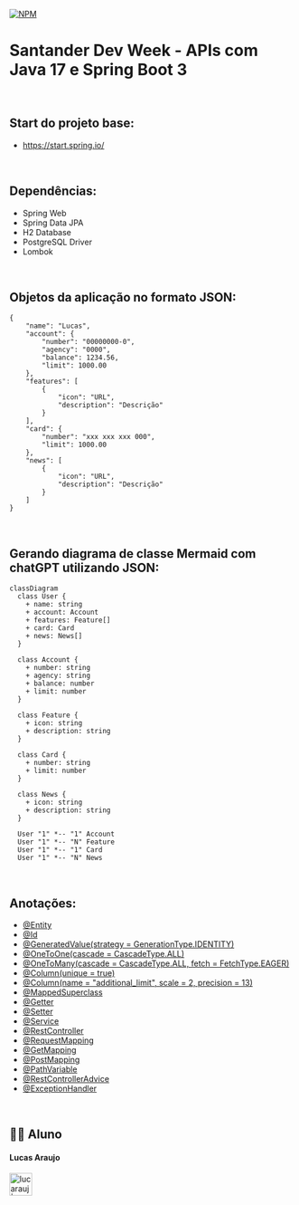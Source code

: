 [![NPM](https://img.shields.io/npm/l/react)](https://github.com/lucarauj/Santander-Dev-Week/blob/main/LICENSE)

# Santander Dev Week - APIs com Java 17 e Spring Boot 3

<br>

## Start do projeto base:

- https://start.spring.io/

<br>

## Dependências:

- Spring Web
- Spring Data JPA
- H2 Database
- PostgreSQL Driver
- Lombok

<br>

## Objetos da aplicação no formato JSON:

```
{
	"name": "Lucas",
	"account": {
		"number": "00000000-0",
		"agency": "0000",
		"balance": 1234.56,
		"limit": 1000.00
	},
	"features": [
		{
			"icon": "URL",
			"description": "Descrição"
		}
	],
	"card": {
		"number": "xxx xxx xxx 000",
		"limit": 1000.00
	},
	"news": [
		{
			"icon": "URL",
			"description": "Descrição"
		}
	]
}
```

<br>

## Gerando diagrama de classe Mermaid com chatGPT utilizando JSON:

```mermaid
classDiagram
  class User {
    + name: string
    + account: Account
    + features: Feature[]
    + card: Card
    + news: News[]
  }

  class Account {
    + number: string
    + agency: string
    + balance: number
    + limit: number
  }

  class Feature {
    + icon: string
    + description: string
  }

  class Card {
    + number: string
    + limit: number
  }

  class News {
    + icon: string
    + description: string
  }

  User "1" *-- "1" Account
  User "1" *-- "N" Feature
  User "1" *-- "1" Card
  User "1" *-- "N" News
```

<br>

## Anotações:

- [@Entity](https://github.com/lucarauj/Anotacoes-Spring-Framework)
- [@Id](https://github.com/lucarauj/Anotacoes-Spring-Framework)
- [@GeneratedValue(strategy = GenerationType.IDENTITY)](https://github.com/lucarauj/Anotacoes-Spring-Framework)
- [@OneToOne(cascade = CascadeType.ALL)](https://github.com/lucarauj/Anotacoes-Spring-Framework)
- [@OneToMany(cascade = CascadeType.ALL, fetch = FetchType.EAGER)](https://github.com/lucarauj/Anotacoes-Spring-Framework)
- [@Column(unique = true)](https://github.com/lucarauj/Anotacoes-Spring-Framework)
- [@Column(name = "additional_limit", scale = 2, precision = 13)](https://github.com/lucarauj/Anotacoes-Spring-Framework)
- [@MappedSuperclass](https://github.com/lucarauj/Anotacoes-Spring-Framework)
- [@Getter](https://github.com/lucarauj/Anotacoes-Spring-Framework)
- [@Setter](https://github.com/lucarauj/Anotacoes-Spring-Framework)
- [@Service](https://github.com/lucarauj/Anotacoes-Spring-Framework)
- [@RestController](https://github.com/lucarauj/Anotacoes-Spring-Framework)
- [@RequestMapping](https://github.com/lucarauj/Anotacoes-Spring-Framework)
- [@GetMapping](https://github.com/lucarauj/Anotacoes-Spring-Framework)
- [@PostMapping](https://github.com/lucarauj/Anotacoes-Spring-Framework)
- [@PathVariable](https://github.com/lucarauj/Anotacoes-Spring-Framework)
- [@RestControllerAdvice](https://github.com/lucarauj/Anotacoes-Spring-Framework)
- [@ExceptionHandler](https://github.com/lucarauj/Anotacoes-Spring-Framework)

<br>

## 👨‍🎓 Aluno

#### Lucas Araujo

<a href="https://www.linkedin.com/in/lucarauj"><img alt="lucarauj | LinkdeIN" width="40px" src="https://user-images.githubusercontent.com/43545812/144035037-0f415fc7-9f96-4517-a370-ccc6e78a714b.png" /></a>

